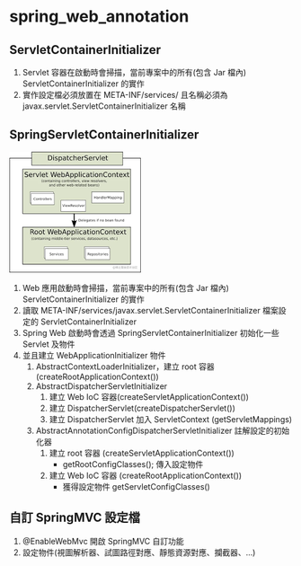 # spring_web_annotation

## ServletContainerInitializer
1. Servlet 容器在啟動時會掃描，當前專案中的所有(包含  Jar 檔內) ServletContainerInitializer 的實作
2. 實作設定檔必須放置在 META-INF/services/ 且名稱必須為 javax.servlet.ServletContainerInitializer 名稱

## SpringServletContainerInitializer
![alt spring_container_initializer](./src/main/resources/images/Image_1.png)
1. Web 應用啟動時會掃描，當前專案中的所有(包含  Jar 檔內) ServletContainerInitializer 的實作
2. 讀取 META-INF/services/javax.servlet.ServletContainerInitializer 檔案設定的 ServletContainerInitializer
3. Spring Web 啟動時會透過 SpringServletContainerInitializer 初始化一些 Servlet 及物件
4. 並且建立 WebApplicationInitializer 物件
   1. AbstractContextLoaderInitializer，建立 root 容器(createRootApplicationContext())
   2. AbstractDispatcherServletInitializer
      1. 建立 Web IoC 容器(createServletApplicationContext())
      2. 建立 DispatcherServlet(createDispatcherServlet())
      3. 建立 DispatcherServlet 加入 ServletContext (getServletMappings)
   3. AbstractAnnotationConfigDispatcherServletInitializer 註解設定的初始化器
      1. 建立 root 容器 (createServletApplicationContext())
         - getRootConfigClasses(); 傳入設定物件
      2. 建立 Web IoC 容器 (createRootApplicationContext())
         - 獲得設定物件 getServletConfigClasses()

## 自訂 SpringMVC 設定檔
1. @EnableWebMvc 開啟 SpringMVC 自訂功能
2. 設定物件(視圖解析器、試圖路徑對應、靜態資源對應、攔截器、...)